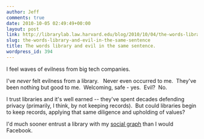 ```yaml
---
author: Jeff
comments: true
date: 2010-10-05 02:49:49+00:00
layout: post
link: http://librarylab.law.harvard.edu/blog/2010/10/04/the-words-library-and-evil-in-the-same-sentence/
slug: the-words-library-and-evil-in-the-same-sentence
title: The words library and evil in the same sentence.
wordpress_id: 394
---
```


I feel waves of evilness from big tech companies.

I've _never_ felt evilness from a library.   Never even occurred to me.  They've been nothing but good to me.  Welcoming, safe - yes.  Evil?  No.

I trust libraries and it's well earned -- they've spent decades defending privacy (primarily, I think, by not keeping records).  But could libraries begin to keep records, applying that same diligence and upholding of values?

I'd much sooner entrust a library with my [social graph](http://en.wikipedia.org/wiki/Social_graph) than I would Facebook.
